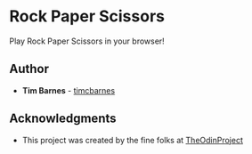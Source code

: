 # Rock Paper Scissors

Play Rock Paper Scissors in your browser!

## Author

* **Tim Barnes** - [timcbarnes](https://github.com/timcbarnes)

## Acknowledgments

* This project was created by the fine folks at [TheOdinProject](https://github.com/TheOdinProject)